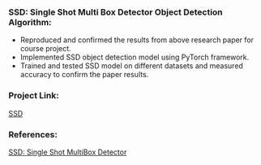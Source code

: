 ### SSD: Single Shot Multi Box Detector Object Detection Algorithm:

- Reproduced and confirmed the results from above research paper for course project.
- Implemented SSD object detection model using PyTorch framework.
- Trained and tested SSD model on different datasets and measured accuracy to confirm the paper results.


### Project Link:
[SSD](https://sites.google.com/view/amlssd/your-page-title)


### References:
[SSD: Single Shot MultiBox Detector](https://arxiv.org/abs/1512.02325)